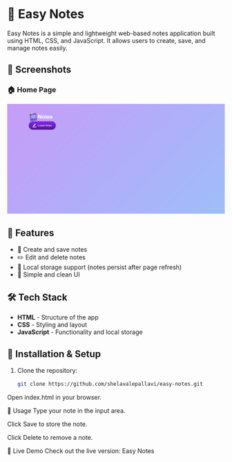 # 📝 Easy Notes

Easy Notes is a simple and lightweight web-based notes application built using HTML, CSS, and JavaScript. It allows users to create, save, and manage notes easily.

## 📸 Screenshots

### 🏠 Home Page
![Home Page](home.png)

## 🚀 Features

- 📝 Create and save notes  
- ✏️ Edit and delete notes  
- 📌 Local storage support (notes persist after page refresh)  
- 🎨 Simple and clean UI  

## 🛠️ Tech Stack

- **HTML** - Structure of the app  
- **CSS** - Styling and layout  
- **JavaScript** - Functionality and local storage  

## 📌 Installation & Setup

1. Clone the repository:  
   ```sh
   git clone https://github.com/shelavalepallavi/easy-notes.git
Open index.html in your browser.

🎯 Usage
Type your note in the input area.

Click Save to store the note.

Click Delete to remove a note.

🚀 Live Demo
Check out the live version: Easy Notes
